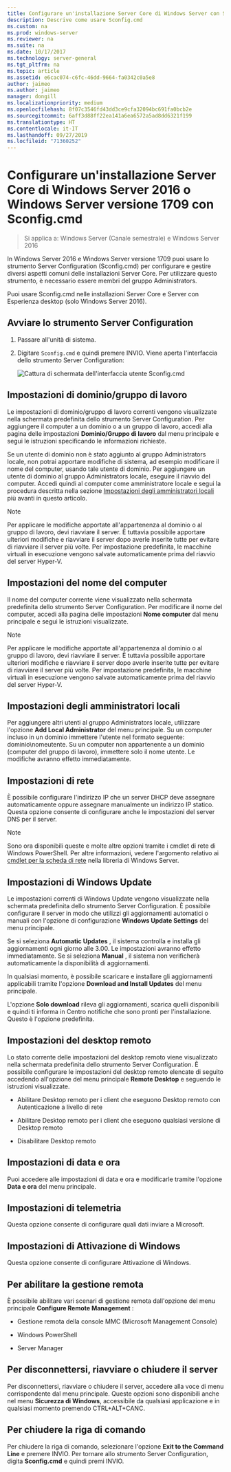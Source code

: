 ```yaml
---
title: Configurare un'installazione Server Core di Windows Server con Sconfig.cmd
description: Descrive come usare Sconfig.cmd
ms.custom: na
ms.prod: windows-server
ms.reviewer: na
ms.suite: na
ms.date: 10/17/2017
ms.technology: server-general
ms.tgt_pltfrm: na
ms.topic: article
ms.assetid: e6cac074-c6fc-46dd-9664-fa0342c0a5e8
author: jaimeo
ms.author: jaimeo
manager: dongill
ms.localizationpriority: medium
ms.openlocfilehash: 8f07c3546fd43dd3ce9cfa32094bc691fa0bcb2e
ms.sourcegitcommit: 6aff3d88ff22ea141a6ea6572a5ad8dd6321f199
ms.translationtype: HT
ms.contentlocale: it-IT
ms.lasthandoff: 09/27/2019
ms.locfileid: "71360252"
---
```

# <a name="configure-a-server-core-installation-of-windows-server-2016-or-windows-server-version-1709-with-sconfigcmd"></a>Configurare un'installazione Server Core di Windows Server 2016 o Windows Server versione 1709 con Sconfig.cmd

> Si applica a: Windows Server (Canale semestrale) e Windows Server 2016

In Windows Server 2016 e Windows Server versione 1709 puoi usare lo strumento Server Configuration (Sconfig.cmd) per configurare e gestire diversi aspetti comuni delle installazioni Server Core. Per utilizzare questo strumento, è necessario essere membri del gruppo Administrators.

Puoi usare Sconfig.cmd nelle installazioni Server Core e Server con Esperienza desktop (solo Windows Server 2016).

## <a name="start-the-server-configuration-tool"></a>Avviare lo strumento Server Configuration

1. Passare all'unità di sistema.

2. Digitare `Sconfig.cmd` e quindi premere INVIO. Viene aperta l'interfaccia dello strumento Server Configuration:

    ![Cattura di schermata dell'interfaccia utente Sconfig.cmd](media/mainsconfigpage.png)

## <a name="domainworkgroup-settings"></a>Impostazioni di dominio/gruppo di lavoro

Le impostazioni di dominio/gruppo di lavoro correnti vengono visualizzate nella schermata predefinita dello strumento Server Configuration. Per aggiungere il computer a un dominio o a un gruppo di lavoro, accedi alla pagina delle impostazioni **Dominio/Gruppo di lavoro** dal menu principale e segui le istruzioni specificando le informazioni richieste.

Se un utente di dominio non è stato aggiunto al gruppo Administrators locale, non potrai apportare modifiche di sistema, ad esempio modificare il nome del computer, usando tale utente di dominio. Per aggiungere un utente di dominio al gruppo Administrators locale, eseguire il riavvio del computer. Accedi quindi al computer come amministratore locale e segui la procedura descritta nella sezione [Impostazioni degli amministratori locali](#local-administrator-settings) più avanti in questo articolo.

> [!NOTE]
> Per applicare le modifiche apportate all'appartenenza al dominio o al gruppo di lavoro, devi riavviare il server. È tuttavia possibile apportare ulteriori modifiche e riavviare il server dopo averle inserite tutte per evitare di riavviare il server più volte. Per impostazione predefinita, le macchine virtuali in esecuzione vengono salvate automaticamente prima del riavvio del server Hyper-V.

## <a name="computer-name-settings"></a>Impostazioni del nome del computer

Il nome del computer corrente viene visualizzato nella schermata predefinita dello strumento Server Configuration. Per modificare il nome del computer, accedi alla pagina delle impostazioni **Nome computer** dal menu principale e segui le istruzioni visualizzate.

> [!NOTE]
> Per applicare le modifiche apportate all'appartenenza al dominio o al gruppo di lavoro, devi riavviare il server. È tuttavia possibile apportare ulteriori modifiche e riavviare il server dopo averle inserite tutte per evitare di riavviare il server più volte. Per impostazione predefinita, le macchine virtuali in esecuzione vengono salvate automaticamente prima del riavvio del server Hyper-V.

## <a name="local-administrator-settings"></a>Impostazioni degli amministratori locali

Per aggiungere altri utenti al gruppo Administrators locale, utilizzare l'opzione **Add Local Administrator** del menu principale. Su un computer incluso in un dominio immettere l'utente nel formato seguente: dominio\nomeutente. Su un computer non appartenente a un dominio (computer del gruppo di lavoro), immettere solo il nome utente. Le modifiche avranno effetto immediatamente.

## <a name="network-settings"></a>Impostazioni di rete

È possibile configurare l'indirizzo IP che un server DHCP deve assegnare automaticamente oppure assegnare manualmente un indirizzo IP statico. Questa opzione consente di configurare anche le impostazioni del server DNS per il server.

> [!NOTE]
> Sono ora disponibili queste e molte altre opzioni tramite i cmdlet di rete di Windows PowerShell. Per altre informazioni, vedere l'argomento relativo ai [cmdlet per la scheda di rete](https://docs.microsoft.com/powershell/module/netadapter/?view=win10-ps) nella libreria di Windows Server.

## <a name="windows-update-settings"></a>Impostazioni di Windows Update

Le impostazioni correnti di Windows Update vengono visualizzate nella schermata predefinita dello strumento Server Configuration. È possibile configurare il server in modo che utilizzi gli aggiornamenti automatici o manuali con l'opzione di configurazione **Windows Update Settings** del menu principale.

Se si seleziona **Automatic Updates** , il sistema controlla e installa gli aggiornamenti ogni giorno alle 3.00. Le impostazioni avranno effetto immediatamente. Se si seleziona **Manual** , il sistema non verificherà automaticamente la disponibilità di aggiornamenti.

In qualsiasi momento, è possibile scaricare e installare gli aggiornamenti applicabili tramite l'opzione **Download and Install Updates** del menu principale.

L'opzione **Solo download** rileva gli aggiornamenti, scarica quelli disponibili e quindi ti informa in Centro notifiche che sono pronti per l'installazione. Questo è l'opzione predefinita.

## <a name="remote-desktop-settings"></a>Impostazioni del desktop remoto

Lo stato corrente delle impostazioni del desktop remoto viene visualizzato nella schermata predefinita dello strumento Server Configuration. È possibile configurare le impostazioni del desktop remoto elencate di seguito accedendo all'opzione del menu principale **Remote Desktop** e seguendo le istruzioni visualizzate.

- Abilitare Desktop remoto per i client che eseguono Desktop remoto con Autenticazione a livello di rete

- Abilitare Desktop remoto per i client che eseguono qualsiasi versione di Desktop remoto

- Disabilitare Desktop remoto

## <a name="date-and-time-settings"></a>Impostazioni di data e ora

Puoi accedere alle impostazioni di data e ora e modificarle tramite l'opzione **Data e ora** del menu principale.

## <a name="telemetry-settings"></a>Impostazioni di telemetria

Questa opzione consente di configurare quali dati inviare a Microsoft.

## <a name="windows-activation-settings"></a>Impostazioni di Attivazione di Windows

Questa opzione consente di configurare Attivazione di Windows.

## <a name="to-enable-remote-management"></a>Per abilitare la gestione remota

È possibile abilitare vari scenari di gestione remota dall'opzione del menu principale **Configure Remote Management** :

- Gestione remota della console MMC (Microsoft Management Console)

- Windows PowerShell

- Server Manager  

## <a name="to-log-off-restart-or-shut-down-the-server"></a>Per disconnettersi, riavviare o chiudere il server

Per disconnettersi, riavviare o chiudere il server, accedere alla voce di menu corrispondente dal menu principale. Queste opzioni sono disponibili anche nel menu **Sicurezza di Windows**, accessibile da qualsiasi applicazione e in qualsiasi momento premendo CTRL+ALT+CANC.  

## <a name="to-exit-to-the-command-line"></a>Per chiudere la riga di comando
  
Per chiudere la riga di comando, selezionare l'opzione **Exit to the Command Line** e premere INVIO. Per tornare allo strumento Server Configuration, digita **Sconfig.cmd** e quindi premi INVIO.

